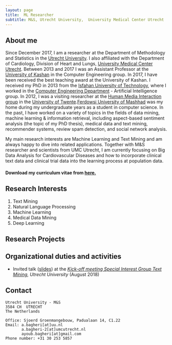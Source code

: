 ```yaml
---
layout: page
title:  ML Researcher
subtitle: M&S, Utrecht University,  University Medical Center Utrecht
---
```


## About me

Since December 2017, I am a researcher at the Department of Methodology and Statistics in the [Utrecht University](https://www.uu.nl/en). I also affiliated with the Department of Cardiology, Division of Heart and Lungs, [University Medical Center Utrecht](https://www.umcutrecht.nl/en/1). Between 2013 and 2017 I was an Assistant Professor at the [University of Kashan](https://www.kashanu.ac.ir/en) in the Computer Engineering group. In 2017, I have been received the best teaching award at the University of Kashan. I received my PhD in 2013 from the [Isfahan University of Technology](https://www.iut.ac.ir/en), where I worked in the [Computer Engineering Department](https://www.ece.iut.ac.ir/en) - Artificial Intelligence group. In 2012, I was a visiting researcher at the [Human Media Interaction group](http://hmi.ewi.utwente.nl/) in the [University of Twente](https://www.utwente.nl/).[Ferdowsi University of Mashhad](https://en.um.ac.ir/) was my home during my undergraduate years as a student in computer science. In the past, I have worked on a variety of topics in the fields of data mining, machine learning & information retrieval, including aspect-based sentiment analysis (the topic of my PhD thesis), medical data and text mining, recommender systems, review spam detection, and social network analysis.

My main research interests are Machine Learning and Text Mining and am always happy to dive into related applications. Together with M&S researcher and scientists from UMC Utrecht, I am currently focusing on Big Data Analysis for Cardiovascular Diseases and how to incorporate clinical text data and clinical trial data into the learning process at population data.

#### Download my curriculum vitae from [here.](https://drive.google.com/file/d/1wDR7fAWaXH_aurKYTDM-ee0LlMZAUDkj/view?usp=sharing)

## Research Interests

1. Text Mining
2. Natural Language Processing
3. Machine Learning
4. Medical Data Mining
5. Deep Learning

## Research Projects


## Organizational duties and activities
- Invited talk ([slides](https://drive.google.com/file/d/18ZTa0fdJhzxxeX8zpyVG7aAX90V9iAJl/view?usp=sharing)) at the *[Kick-off meeting Special Interest Group Text Mining](https://www.uu.nl/en/events/kick-off-meeting-special-interest-group-text-mining), Utrecht University* (August 2018)

## Contact

```
Utrecht University - M&S
3584 CH  UTRECHT
The Netherlands

Office: Sjoerd Groenmangebouw, Padualaan 14, C1.22
Email: a.bagheri[at]uu.nl
       a.bagheri-2[at]umcutrecht.nl
       ayoub.bagheri[at]gmail.com
Phone number: +31 30 253 5857
```

